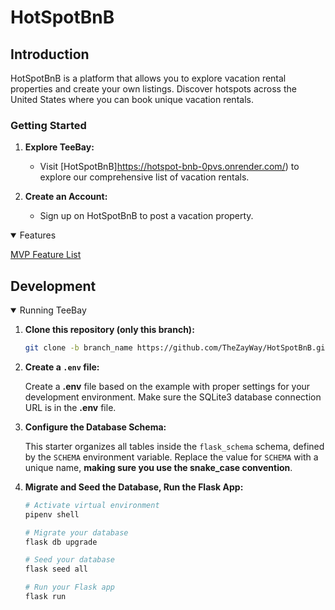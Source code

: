 # HotSpotBnB


## Introduction

HotSpotBnB is a platform that allows you to explore vacation rental properties and create your own listings. Discover hotspots across the United States where you can book unique vacation rentals.

### Getting Started

1. **Explore TeeBay:**
   - Visit [HotSpotBnB]https://hotspot-bnb-0pvs.onrender.com/) to explore our comprehensive list of vacation rentals.

2. **Create an Account:**
   - Sign up on HotSpotBnB to post a vacation property.



<details open>
  <summary>Features</summary>
  
   
   [MVP Feature List](https://github.com/TheZayWay/TeeBay2/wiki/MVP-Feature-List)
</details>

## Development
<details open>
  <summary>Running TeeBay</summary>
  
   1. **Clone this repository (only this branch):**

      ```bash
      git clone -b branch_name https://github.com/TheZayWay/HotSpotBnB.git
      ```

  2. **Create a `.env` file:**

      Create a **.env** file based on the example with proper settings for your development environment. Make sure the SQLite3 database connection URL is in the **.env** file.

  4. **Configure the Database Schema:**

      This starter organizes all tables inside the `flask_schema` schema, defined by the `SCHEMA` environment variable. Replace the value for `SCHEMA` with a unique name, **making sure you use the snake_case convention**.

  5. **Migrate and Seed the Database, Run the Flask App:**

      ```bash
      # Activate virtual environment
      pipenv shell

      # Migrate your database
      flask db upgrade

      # Seed your database
      flask seed all

      # Run your Flask app
      flask run
      ```

</details>
